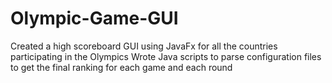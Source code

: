 # Olympic-Game-GUI
Created a high scoreboard GUI using JavaFx for all the countries participating in the Olympics
Wrote Java scripts to parse configuration files to get the final ranking for each game and each round
